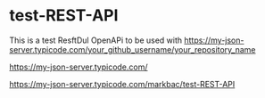 # test-REST-API

This is a test ResftDul OpenAPi to be used with https://my-json-server.typicode.com/your_github_username/your_repository_name

https://my-json-server.typicode.com/

https://my-json-server.typicode.com/markbac/test-REST-API
